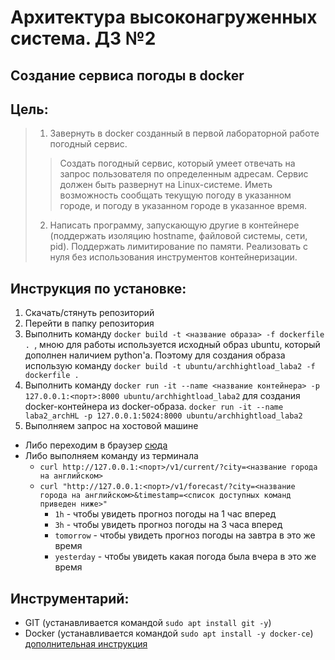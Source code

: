 # Архитектура высоконагруженных система. ДЗ №2
## Создание сервиса погоды в docker


## Цель:
> 1. Завернуть в docker созданный в первой лабораторной работе погодный сервис.
> > Создать погодный сервис, который умеет отвечать на запрос пользователя по определенным адресам. Сервис должен быть развернут на Linux-системе. Иметь возможность сообщать текущую погоду в указанном городе, и погоду в указанном городе в указанное время.
> 2. Написать программу, запускающую другие в контейнере (поддержать изоляцию hostname, файловой системы, сети, pid). Поддержать лимитирование по памяти. Реализовать с нуля без использования инструментов контейнеризации.


## Инструкция по установке:
1. Скачать/стянуть репозиторий
1. Перейти в папку репозитория
1. Выполнить команду `docker build -t <название образа> -f dockerfile . `, мною для работы используется исходный образ ubuntu, который дополнен наличием python'a. Поэтому для создания образа использую команду `docker build -t ubuntu/archhightload_laba2 -f dockerfile .`
1. Выполнить команду `docker run -it --name <название контейнера> -p 127.0.0.1:<порт>:8000 ubuntu/archhightload_laba2` для создания docker-контейнера из docker-образа. `docker run -it --name laba2_archHL -p 127.0.0.1:5024:8000 ubuntu/archhightload_laba2`
1. Выполняем запрос на хостовой машине
  * Либо переходим в браузер [сюда](http://127.0.0.1:5024)
  * Либо выполняем команду из терминала 
    * `curl http://127.0.0.1:<порт>/v1/current/?city=<название города на английском>`
  	* `curl "http://127.0.0.1:<порт>/v1/forecast/?city=<название города на английском>&timestamp=<список доступных команд приведен ниже>"`
  	  * `1h` - чтобы увидеть прогноз погоды на 1 час вперед
  	  * `3h` - чтобы увидеть прогноз погоды на 3 часа вперед
  	  * `tomorrow` - чтобы увидеть прогноз погоды на завтра в это же время
  	  * `yesterday` - чтобы увидеть какая погода была вчера в это же время


## Инструментарий:
- GIT (устанавливается командой `sudo apt install git -y`)
- Docker (устанавливается командой `sudo apt install -y docker-ce`) [дополнительная инструкция](https://losst.ru/ustanovka-docker-na-ubuntu-16-04)


